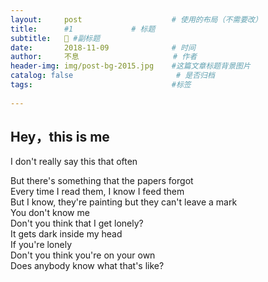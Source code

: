 ```yaml
---
layout:     post                    # 使用的布局（不需要改）
title:      #1             # 标题 
subtitle:   💪 #副标题
date:       2018-11-09              # 时间
author:     不息                     # 作者
header-img: img/post-bg-2015.jpg    #这篇文章标题背景图片
catalog: false                       # 是否归档
tags:                               #标签
  
---
```


## **Hey，this is me**
I don't really say this that often  

But there's something that the papers forgot  
Every time I read them, I know I feed them  
But I know, they're painting but they can't leave a mark  
You don't know me    
Don't you think that I get lonely?  
It gets dark inside my head   
If you're lonely  
Don't you think you're on your own  
Does anybody know what that's like?  
　　
